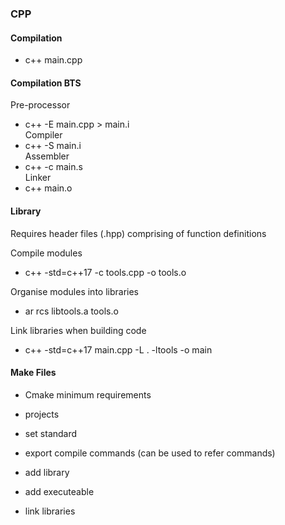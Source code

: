 ### CPP

#### Compilation

* c++ main.cpp

#### Compilation BTS

Pre-processor  
* c++ -E main.cpp > main.i  
Compiler  
* c++ -S main.i  
Assembler  
* c++ -c main.s  
Linker  
* c++ main.o  

#### Library

Requires header files (.hpp) comprising of function definitions  

Compile modules  
* c++ -std=c++17 -c tools.cpp -o tools.o
 
Organise modules into libraries  
* ar rcs libtools.a tools.o  

Link libraries when building code  
* c++ -std=c++17 main.cpp -L . -ltools -o main 

#### Make Files
* Cmake minimum requirements
* projects

* set standard
* export compile commands (can be used to refer commands)

* add library
* add executeable
* link libraries
